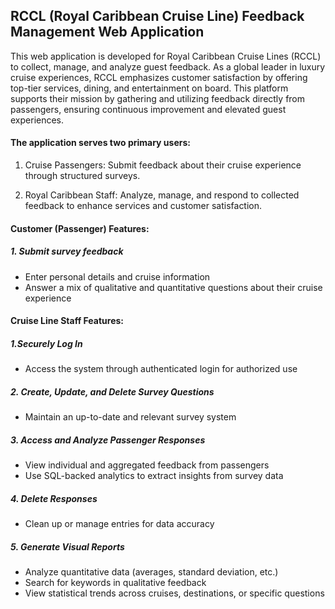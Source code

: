 ## RCCL (Royal Caribbean Cruise Line) Feedback Management Web Application

This web application is developed for Royal Caribbean Cruise Lines (RCCL) to collect, manage, and analyze guest feedback. 
As a global leader in luxury cruise experiences, RCCL emphasizes customer satisfaction by offering top-tier services, dining, 
and entertainment on board.
This platform supports their mission by gathering and utilizing feedback directly from passengers, ensuring continuous improvement 
and elevated guest experiences.

#### The application serves two primary users:

1. Cruise Passengers: Submit feedback about their cruise experience through structured surveys.

2. Royal Caribbean Staff: Analyze, manage, and respond to collected feedback to enhance services and customer satisfaction.

#### Customer (Passenger) Features:
##### 1. Submit survey feedback
- Enter personal details and cruise information
- Answer a mix of qualitative and quantitative questions about their cruise experience

#### Cruise Line Staff Features:
##### 1.Securely Log In
  - Access the system through authenticated login for authorized use
##### 2. Create, Update, and Delete Survey Questions
  - Maintain an up-to-date and relevant survey system
##### 3. Access and Analyze Passenger Responses
  - View individual and aggregated feedback from passengers
  - Use SQL-backed analytics to extract insights from survey data
##### 4. Delete Responses
  - Clean up or manage entries for data accuracy
##### 5. Generate Visual Reports
  - Analyze quantitative data (averages, standard deviation, etc.)
  - Search for keywords in qualitative feedback
  - View statistical trends across cruises, destinations, or specific questions


